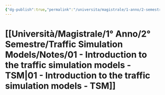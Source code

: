 ```yaml
---
{"dg-publish":true,"permalink":"/universita/magistrale/1-anno/2-semestre/traffic-simulation-models/notes/01-introduction-to-the-traffic-simulation-models-tsm/","tags":["UNI"]}
---
```


# [[Università/Magistrale/1° Anno/2° Semestre/Traffic Simulation Models/Notes/01 - Introduction to the traffic simulation models - TSM\|01 - Introduction to the traffic simulation models - TSM]]


```table-of-contents
```


